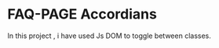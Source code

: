 <h1>FAQ-PAGE Accordians </h1>
<p>In this project , i have used Js DOM to toggle between classes.</p>
